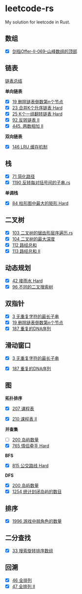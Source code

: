 # leetcode-rs

My solution for leetcode in Rust.

## 数组
- [x] [剑指Offer-II-069-山峰数组的顶部](数组/剑指Offer-II-069-山峰数组的顶部.rs)

## 链表
[链表总结](链表/README.md)
  
**单向链表**
- [x] [19 删除链表倒数第n个节点](链表/19-删除链表倒数第n个节点.rs)   
- [x] [23 合并K个升序链表 Hard](链表/23-合并K个升序链表.rs)   
- [x] [25 K个一组翻转链表 Hard](链表/25-K个一组翻转链表.rs)  
- [x] [92 反转链表 II](链表/92-反转链表II.rs) 
- [x] [445. 两数相加 II](链表/445-两数相加-II.rs)
  
**双向链表**  
- [x] [146 LRU 缓存机制](双向链表/146-LRU缓存机制.rs)

## 栈
- [x] [71 简化路径](栈/71-简化路经.rs)   
- [x] [1190 反转每对括号间的子串.rs](栈/反转每队括号间的子串.rs)
   
**单调栈**
- [x] [84 柱形图中最大的矩形 Hard](栈/84-柱形图中最大的矩形.rs)

## 二叉树
- [x] [103 二叉树的锯齿形层序遍历.rs](二叉树/103-二叉树的锯齿形层序遍历.rs)
- [x] [104 二叉树的最大深度](二叉树/104-二叉树的最大深度.rs)
- [x] [112 路经总和](二叉树/112-路经总和.rs)
- [x] [113 路经总和 II](二叉树/113-路经总和II.rs)

## 动态规划
- [x] [42 接雨水 Hard](动态规划/42-接雨水.rs)  
- [x] [96 不同的二叉搜索树](动态规划/96-不同的二叉搜索树.rs)

## 双指针
- [x] [3 无重复字符的最长子串](双指针/3-无重复字符的最长子串.rs)    
- [x] [19 删除链表倒数第n个节点](链表/19-删除链表倒数第n个节点.rs)  
- [x] [187 重复的DNA序列](双指针/187-重复的DNA序列.rs)

## 滑动窗口
- [x] [3 无重复字符的最长子串](滑动窗口/3-无重复字符的最长子串.rs)
- [x] [187 重复的DNA序列](滑动窗口/187-重复的DNA序列.rs)


## 图
**拓扑排序**   
   
- [x] [207 课程表](图/207-课程表.rs)
- [x] [210 课程表 II](图/210-课程表II.rs)  
   

**并查集**
- [ ] [200 岛屿数量](并查集/200-岛屿数量.rs)
- [x] [765 情侣牵手 Hard](并查集/765-情侣牵手.rs)  
   
**BFS**
- [x] [815 公交路线 Hard](图/815-公交路线.rs)  

**DFS**
- [x] [200 岛屿数量](图/200-岛屿数量.rs)
- [x] [1254 统计封闭岛屿的数目](图/1254-统计封闭岛屿的数目.rs)

## 排序
- [x] [1996 游戏中弱角色的数量](排序/1996-游戏中弱角色的数量.rs)  

## 二分查找
- [x] [33 搜索旋转排序数组](二分查找/33-搜索旋转排序数组.rs)  
  
## 回溯
- [x] [46 全排列](回溯/46-全排列.rs)
- [x] [47 全排列 II](回溯/47-全排列II.rs)
